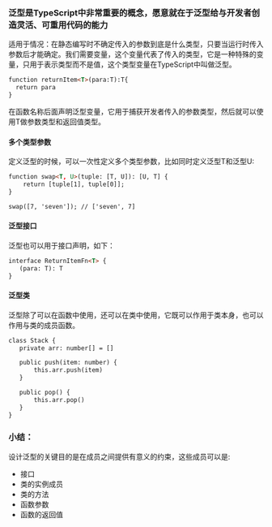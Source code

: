 ### 泛型是TypeScript中非常重要的概念，愿意就在于泛型给与开发者创造灵活、可重用代码的能力

适用于情况：在静态编写时不确定传入的参数到底是什么类型，只要当运行时传入参数后才能确定。我们需要变量，这个变量代表了传入的类型，它是一种特殊的变量，只用于表示类型而不是值，这个类型变量在TypeScript中叫做泛型。

```html
function returnItem<T>(para:T):T{
  return para
}
```
在函数名称后面声明泛型变量<T>，它用于捕获开发者传入的参数类型，然后就可以使用T做参数类型和返回值类型。

#### 多个类型参数
定义泛型的时候，可以一次性定义多个类型参数，比如同时定义泛型T和泛型U:
```html
function swap<T, U>(tuple: [T, U]): [U, T] {
    return [tuple[1], tuple[0]];
}

swap([7, 'seven']); // ['seven', 7]
```
#### 泛型接口

泛型也可以用于接口声明，如下：
 ```html
 interface ReturnItemFn<T> {
    (para: T): T
}
 ```
 
 #### 泛型类
 泛型除了可以在函数中使用，还可以在类中使用，它既可以作用于类本身，也可以作用与类的成员函数。
 
 ```html
 class Stack {
    private arr: number[] = []

    public push(item: number) {
        this.arr.push(item)
    }

    public pop() {
        this.arr.pop()
    }
}
 ```
 ### 小结：
 设计泛型的关键目的是在成员之间提供有意义的约束，这些成员可以是:
 - 接口
 - 类的实例成员
 - 类的方法
 - 函数参数
 - 函数的返回值
 

